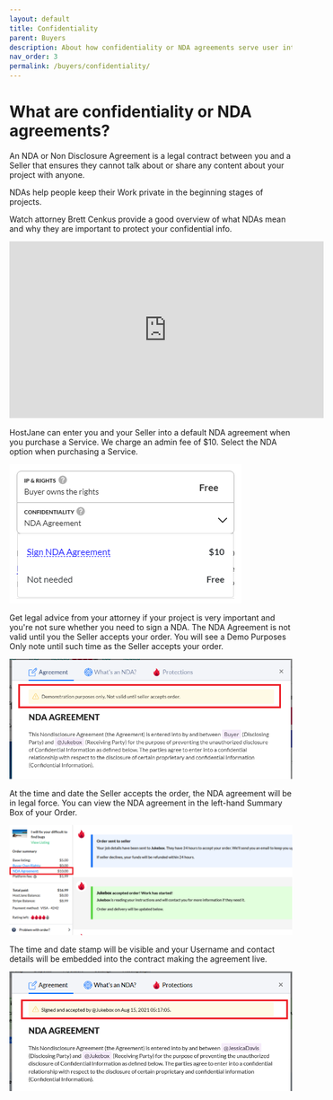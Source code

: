 ```yaml
---
layout: default
title: Confidentiality
parent: Buyers
description: About how confidentiality or NDA agreements serve user interests
nav_order: 3
permalink: /buyers/confidentiality/
---
```


# What are confidentiality or NDA agreements?

<span class="green">An NDA or Non Disclosure Agreement is a legal contract between you and a Seller that ensures they cannot talk about or share any content about your project with anyone.</span>

NDAs help people keep their Work private in the beginning stages of projects.

Watch attorney Brett Cenkus provide a good overview of what NDAs mean and why they are important to protect your confidential info.

<iframe width="560" height="315" src="https://www.youtube.com/embed/mTyPRaYAwFU" title="YouTube video player" frameborder="0" allow="accelerometer; autoplay; clipboard-write; encrypted-media; gyroscope; picture-in-picture" allowfullscreen></iframe>

HostJane can enter you and your Seller into a default NDA agreement when you purchase a Service. We charge an admin fee of $10. Select the NDA option when purchasing a Service.

![](/assets/nda.png)

Get legal advice from your attorney if your project is very important and you're not sure whether you need to sign a NDA.
The NDA Agreement is not valid until you the Seller accepts your order. You will see a Demo Purposes Only note until such time as the Seller accepts your order.

![](/assets/demo.png)

At the time and date the Seller accepts the order, the NDA agreement will be in legal force. You can view the NDA agreement in the left-hand Summary Box of your Order. 

![](/assets/nda1.png)

The time and date stamp will be visible and your Username and contact details will be embedded into the contract making the agreement live.

![](/assets/valid.png)